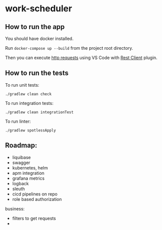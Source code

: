# work-scheduler

## How to run the app

You should have docker installed.

Run `docker-compose up --build` from the project root directory.

Then you can execute [http requests](./http) using VS Code with [Rest Client](https://marketplace.visualstudio.com/items?itemName=humao.rest-client) plugin.

## How to run the tests

To run unit tests:

`./gradlew clean check`

To run integration tests:

`./gradlew clean integrationTest`

To run linter:

`./gradlew spotlessApply`

## Roadmap:
- liquibase
- swagger
- kubernetes, helm
- apm integration
- grafana metrics
- logback
- sleuth
- cicd pipelines on repo
- role based authorization

business:
- filters to get requests
-
